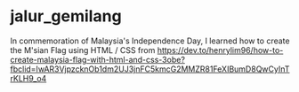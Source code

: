 # jalur_gemilang
In commemoration of Malaysia's Independence Day, I learned how to create the M'sian Flag using HTML / CSS from
https://dev.to/henrylim96/how-to-create-malaysia-flag-with-html-and-css-3obe?fbclid=IwAR3VjpzcknOb1dm2UJ3jnFC5kmcG2MMZR81FeXIBumD8QwCyInTrKLH9_o4
